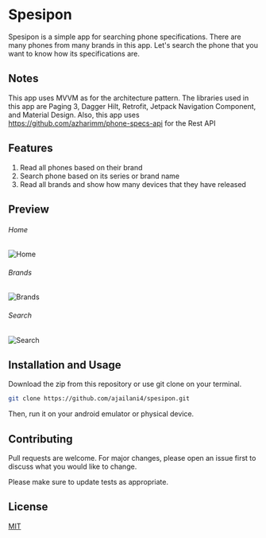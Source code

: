 # Spesipon
Spesipon is a simple app for searching phone specifications. There are many phones from many brands in this app. Let's search the phone that you want to know how its specifications are.

## Notes
This app uses MVVM as for the architecture pattern. The libraries used in this app are Paging 3, Dagger Hilt, Retrofit, Jetpack Navigation Component, and Material Design. Also, this app uses https://github.com/azharimm/phone-specs-api for the Rest API

## Features
1. Read all phones based on their brand
2. Search phone based on its series or brand name
3. Read all brands and show how many devices that they have released

## Preview
###### Home
![Home]()

###### Brands
![Brands]()

###### Search
![Search]()

## Installation and Usage
Download the zip from this repository or use git clone on your terminal.

```bash
git clone https://github.com/ajailani4/spesipon.git
```
Then, run it on your android emulator or physical device.

## Contributing
Pull requests are welcome. For major changes, please open an issue first to discuss what you would like to change.

Please make sure to update tests as appropriate.

## License
[MIT](https://choosealicense.com/licenses/mit/)
